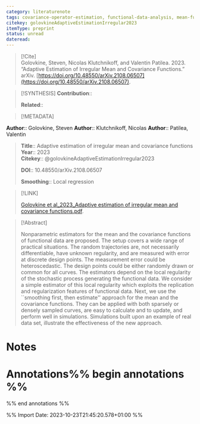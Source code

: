 ```yaml
---
category: literaturenote
tags: covariance-operator-estimation, functional-data-analysis, mean-function-estimation, smoothness
citekey: golovkineAdaptiveEstimationIrregular2023
itemType: preprint
status: unread  
dateread:  
---
```


> [!Cite]  
> Golovkine, Steven, Nicolas Klutchnikoff, and Valentin Patilea. 2023. “Adaptive Estimation of Irregular Mean and Covariance Functions.” arXiv. [https://doi.org/10.48550/arXiv.2108.06507](https://doi.org/10.48550/arXiv.2108.06507).

> [!SYNTHESIS] 
>**Contribution**::
>
>**Related**:: 
>

> [!METADATA]  
>
**Author**:: Golovkine, Steven
**Author**:: Klutchnikoff, Nicolas
**Author**:: Patilea, Valentin<br>
> **Title**:: Adaptive estimation of irregular mean and covariance functions    
> **Year**:: 2023     
> **Citekey**:: @golovkineAdaptiveEstimationIrregular2023    
>    
>    
>     
>    
>    
>     
>    
>**DOI**:: 10.48550/arXiv.2108.06507    
>
>**Smoothing**:: Local regression

> [!LINK] 
>
> [Golovkine et al_2023_Adaptive estimation of irregular mean and covariance functions.pdf](file:///Users/steven/Library/CloudStorage/GoogleDrive-steven.golovkine@ul.ie/My%20Drive/bibliography/arXiv/2023/Golovkine%20et%20al_2023_Adaptive%20estimation%20of%20irregular%20mean%20and%20covariance%20functions.pdf).

>[!Abstract]
>
>Nonparametric estimators for the mean and the covariance functions of functional data are proposed. The setup covers a wide range of practical situations. The random trajectories are, not necessarily differentiable, have unknown regularity, and are measured with error at discrete design points. The measurement error could be heteroscedastic. The design points could be either randomly drawn or common for all curves. The estimators depend on the local regularity of the stochastic process generating the functional data. We consider a simple estimator of this local regularity which exploits the replication and regularization features of functional data. Next, we use the ``smoothing first, then estimate'' approach for the mean and the covariance functions. They can be applied with both sparsely or densely sampled curves, are easy to calculate and to update, and perform well in simulations. Simulations built upon an example of real data set, illustrate the effectiveness of the new approach.
>>


# Notes<br>
# Annotations%% begin annotations %%  
 
  
%% end annotations %%

%% Import Date: 2023-10-23T21:45:20.578+01:00 %%
